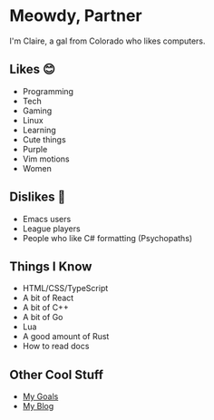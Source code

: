 # Meowdy, Partner
I'm Claire, a gal from Colorado who likes computers.

## Likes 😊
- Programming
- Tech
- Gaming
- Linux
- Learning
- Cute things
- Purple
- Vim motions
- Women

## Dislikes 🤬
- Emacs users
- League players
- People who like C# formatting (Psychopaths)

## Things I Know
- HTML/CSS/TypeScript
- A bit of React
- A bit of C++
- A bit of Go
- Lua
- A good amount of Rust
- How to read docs

## Other Cool Stuff
- [My Goals](GOALS.md)
- [My Blog](clairrorism.github.io/blog)

